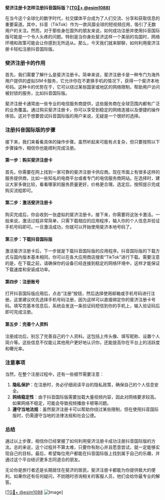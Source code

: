 **斐济注册卡怎样注册抖音国际版？[[TG💪+ @esim1088](https://t.me/s/esim1088)]**

在当今这个全球化的数字时代，社交媒体平台成为了人们交流、分享和获取信息的重要渠道。其中，抖音（TikTok）作为一款风靡全球的短视频应用，吸引了无数用户的关注。然而，对于那些身在国外的朋友来说，如何成功注册并使用抖音国际版可能是一个令人头疼的问题。特别是当你身处斐济这样一个美丽的岛国时，网络环境和政策可能会让你感到无所适从。那么，今天我们就来聊聊，如何利用斐济注册卡轻松注册抖音国际版。

### 斐济注册卡的作用

首先，我们需要了解什么是斐济注册卡。简单来说，斐济注册卡是一种专门为海外用户提供的虚拟SIM卡服务，它允许你在不更换手机的情况下，获得一个斐济本地号码。这种卡的优势在于，它可以绕过某些国家或地区的网络限制，帮助用户访问被封锁的服务，比如抖音国际版。

斐济注册卡通常由一些专业的电信服务商提供，这些服务商在全球范围内都有广泛的业务覆盖。通过购买斐济注册卡，你可以享受到稳定的网络连接以及便捷的操作体验。这对于想要尝试抖音国际版的用户来说，无疑是一个很好的选择。

### 注册抖音国际版的步骤

接下来，我们来看看具体的操作步骤。虽然听起来可能有点复杂，但只要按照以下步骤操作，相信你也能顺利完成注册。

#### 第一步：购买斐济注册卡

首先，你需要在网上找到一家可靠的斐济注册卡供应商。现在市面上有很多这样的服务提供商，比如一些知名的电商平台或者专门的电信服务商网站。在选择时，建议大家多做比较，看看哪家的服务质量更好，价格更合理。选定后，按照提示完成购买流程即可。

#### 第二步：激活斐济注册卡

购买完成后，你会收到一张虚拟的斐济注册卡。接下来，你需要将这张卡激活。一般来说，激活过程非常简单，只需下载相应的应用程序，输入你的个人信息并验证手机号码即可。一旦激活成功，你就可以开始使用斐济本地号码了。

#### 第三步：下载抖音国际版

激活斐济注册卡后，下一步就是下载抖音国际版的应用程序。抖音国际版的下载方式与国内版本基本相同，你可以在各大应用商店搜索“TikTok”进行下载。需要注意的是，在下载之前，请确保你的设备已经连接到稳定的网络环境中，这样才能保证下载速度和安装成功率。

#### 第四步：注册账号

打开抖音国际版应用后，点击“注册”按钮，然后选择使用邮箱或手机号码进行注册。这里建议优先选择手机号码注册，因为这样可以直接绑定你的斐济注册卡号码。填写完基本信息后，系统会发送一条验证码短信到你的手机上，输入验证码后即可完成注册。

#### 第五步：完善个人资料

注册成功后，别忘了完善自己的个人资料。这包括上传头像、填写昵称、设置个人简介等。这些信息不仅能让其他用户更好地认识你，还能提高你在平台上的活跃度和曝光率。

### 注意事项

当然，在整个注册过程中，还有一些细节需要注意：

1. **隐私保护**：在注册时，务必仔细阅读平台的隐私政策，确保自己的个人信息安全。
2. **网络稳定性**：由于抖音国际版需要加载大量视频内容，因此对网络要求较高。如果网络不稳定，可能会导致视频播放卡顿等问题。
3. **遵守当地法规**：虽然斐济注册卡可以帮助你绕过某些限制，但在使用抖音国际版时，仍需遵守当地的法律法规和社会公德。

### 总结

通过以上步骤，相信你已经掌握了如何利用斐济注册卡成功注册抖音国际版的方法。总的来说，这个过程并不算太难，只要你有耐心并且愿意尝试，就一定能够实现自己的目标。最后，希望每位用户都能在抖音国际版上找到属于自己的乐趣，并通过这个平台结识更多志同道合的朋友。

无论你是旅行者还是长期居住在斐济的居民，斐济注册卡都能为你提供极大的便利。如果你还有任何疑问，不妨随时咨询相关的客服人员，他们会给你最专业的解答。

[[TG💪+ @esim1088](https://t.me/s/esim1088) ![Image](https://i.postimg.cc/4NQfJmqS/Snipaste-2025-05-13-00-14-12.png)]